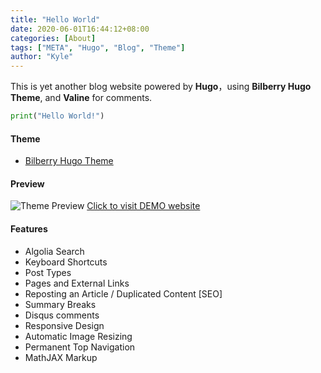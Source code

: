 ```yaml
---
title: "Hello World"
date: 2020-06-01T16:44:12+08:00
categories: [About]
tags: ["META", "Hugo", "Blog", "Theme"]
author: "Kyle"
---
```

This is yet another blog website powered by **Hugo**，using **Bilberry Hugo Theme**, and **Valine** for comments.
<!--more-->
``` python
print("Hello World!")
```
#### Theme
* [Bilberry Hugo Theme](https://github.com/Lednerb/bilberry-hugo-theme)
#### Preview
![Theme Preview](/hugo/img/screenshot.png)
[Click to visit DEMO website](https://lednerb.github.io/bilberry-hugo-theme)
#### Features
* Algolia Search
* Keyboard Shortcuts
* Post Types
* Pages and External Links
* Reposting an Article / Duplicated Content [SEO]
* Summary Breaks
* Disqus comments
* Responsive Design
* Automatic Image Resizing
* Permanent Top Navigation
* MathJAX Markup